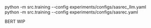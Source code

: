 python -m src.training --config experiments/configs/sasrec_llm.yaml
python -m src.training --config experiments/configs/sasrec.yaml

BERT WIP